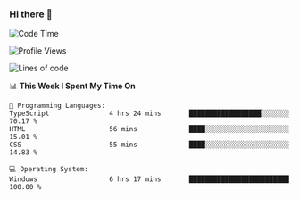 ### Hi there 👋
<!--START_SECTION:waka-->
![Code Time](http://img.shields.io/badge/Code%20Time-104%20hrs%2049%20mins-blue)

![Profile Views](http://img.shields.io/badge/Profile%20Views-0-blue)

![Lines of code](https://img.shields.io/badge/From%20Hello%20World%20I%27ve%20Written-720.3%20thousand%20lines%20of%20code-blue)

📊 **This Week I Spent My Time On** 

```text
💬 Programming Languages: 
TypeScript               4 hrs 24 mins       ██████████████████░░░░░░░   70.17 % 
HTML                     56 mins             ████░░░░░░░░░░░░░░░░░░░░░   15.01 % 
CSS                      55 mins             ████░░░░░░░░░░░░░░░░░░░░░   14.83 % 

💻 Operating System: 
Windows                  6 hrs 17 mins       █████████████████████████   100.00 % 
```


<!--END_SECTION:waka-->
<!--
**AnimeruFR/AnimeruFR** is a ✨ _special_ ✨ repository because its `README.md` (this file) appears on your GitHub profile.

Here are some ideas to get you started:

- 🔭 I’m currently working on ...
- 🌱 I’m currently learning ...
- 👯 I’m looking to collaborate on ...
- 🤔 I’m looking for help with ...
- 💬 Ask me about ...
- 📫 How to reach me: ...
- 😄 Pronouns: ...
- ⚡ Fun fact: ...
-->
